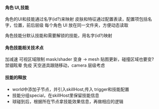 #### 角色 UI,技能

角色的UI和技能通过名字(id?)来映射
皮肤和特征通过配置表读，配置项包括名字，位置，前后层级
每个角色 UI 放在同一文件夹，方便动态读取

角色技能分默认技能和需要解锁的技能，用名字(id?)映射

#### 角色技能相关技术点

加减速
可视区域限制 mask/shader
变身 -> mesh 贴图更新，碰撞区域也要变?
禁锢眩晕
免疫
天空道具跟随移动，camera 层级考虑

#### 技能的释放
- world中添加子节点，并引入skillHost,传入 trigger和技能配置
- 技能分组special，在skillHost里保留技能信息
- 球碰到后，根据所在节点拿技能效果信息，再做相应的逻辑